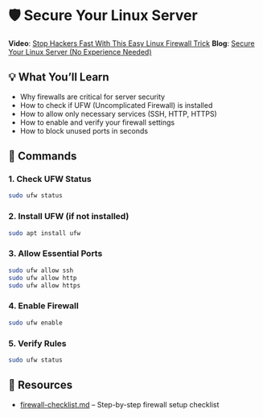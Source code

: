 # 🛡️ Secure Your Linux Server

**Video**: [Stop Hackers Fast With This Easy Linux Firewall Trick](https://youtube.com/shorts/nraQmzeZh0w)
**Blog**: [Secure Your Linux Server (No Experience Needed)](https://medium.com/@tshenolomos/secure-your-linux-server-no-experience-needed-491272d8efd8)

## 💡 What You’ll Learn

* Why firewalls are critical for server security
* How to check if UFW (Uncomplicated Firewall) is installed
* How to allow only necessary services (SSH, HTTP, HTTPS)
* How to enable and verify your firewall settings
* How to block unused ports in seconds

## 🔐 Commands

### 1. Check UFW Status

```bash
sudo ufw status
```

### 2. Install UFW (if not installed)

```bash
sudo apt install ufw
```

### 3. Allow Essential Ports

```bash
sudo ufw allow ssh
sudo ufw allow http
sudo ufw allow https
```

### 4. Enable Firewall

```bash
sudo ufw enable
```

### 5. Verify Rules

```bash
sudo ufw status
```

## 📁 Resources

* [firewall-checklist.md](firewall-checklist.md) – Step-by-step firewall setup checklist
